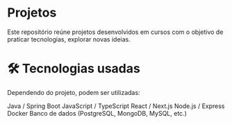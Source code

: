 # Projetos
Este repositório reúne projetos desenvolvidos em cursos com o objetivo de praticar tecnologias, explorar novas ideias.
# 🛠️ Tecnologias usadas

Dependendo do projeto, podem ser utilizadas:

Java / Spring Boot
JavaScript / TypeScript
React / Next.js
Node.js / Express
Docker
Banco de dados (PostgreSQL, MongoDB, MySQL, etc.)
